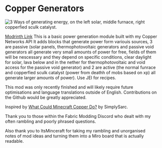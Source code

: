 # **Copper Generators**
![3 Ways of generating energy, on the left solar, middle furnace, right copperfied sculk catalyst.](https://cdn.modrinth.com/data/cached_images/370c54096f656a48f1fb3429cf93fa78f0cf11e2.png)

[Modrinth Link](https://modrinth.com/mod/copper-generators)
This is a basic power generation module built with my Copper Networks API It adds blocks that generate power form variouis sources, 3 are passive (solar panels, thermophotovoltaic generators and passive void generators all generate very small amounts of power for free, fields of them will be nescessary and they depend on specific conditions, clear daylight for solar, lava below and in the nether for thermophotovoltaic and void access for the passive void generator) and 2 are active (the normal funrace and copperfied sculk catalyst (power from deathh of mobs based on xp) all generate larger amounts of power). Use JEI for recipes.

This mod was only recently finished and will likely require future optimisations and language translations outside of English. Contributions on the Github would be greatly appreciated.

Inspired by [What Could Minecraft Copper Do?](https://www.youtube.com/watch?v=Tpm3yx1FFqo&ab_channel=SimplySarc) by SimplySarc.

Thank you to those within the Fabric Modding Discord who dealt with my often rambling and poorly phrased questions.

Also thank you to ItsMinceraft for taking my rambling and unorganised notes of mod ideas and turning them into a Miro board that is actually readable.
